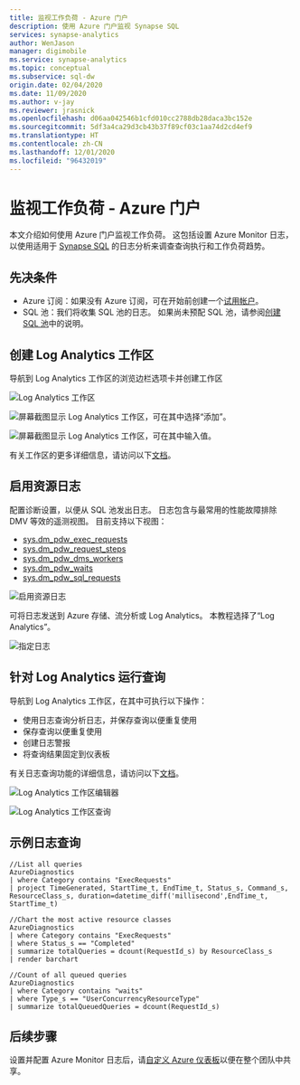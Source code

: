```yaml
---
title: 监视工作负荷 - Azure 门户
description: 使用 Azure 门户监视 Synapse SQL
services: synapse-analytics
author: WenJason
manager: digimobile
ms.service: synapse-analytics
ms.topic: conceptual
ms.subservice: sql-dw
origin.date: 02/04/2020
ms.date: 11/09/2020
ms.author: v-jay
ms.reviewer: jrasnick
ms.openlocfilehash: d06aa042546b1cfd010cc2788db28daca3bc152e
ms.sourcegitcommit: 5df3a4ca29d3cb43b37f89cf03c1aa74d2cd4ef9
ms.translationtype: HT
ms.contentlocale: zh-CN
ms.lasthandoff: 12/01/2020
ms.locfileid: "96432019"
---
```

# <a name="monitor-workload---azure-portal"></a>监视工作负荷 - Azure 门户

本文介绍如何使用 Azure 门户监视工作负荷。 这包括设置 Azure Monitor 日志，以使用适用于 [Synapse SQL](https://azure.microsoft.com/blog/workload-insights-with-sql-data-warehouse-delivered-through-azure-monitor-diagnostic-logs-pass/) 的日志分析来调查查询执行和工作负荷趋势。

## <a name="prerequisites"></a>先决条件

- Azure 订阅：如果没有 Azure 订阅，可在开始前创建一个[试用帐户](https://www.microsoft.com/china/azure/index.html?fromtype=cn)。
- SQL 池：我们将收集 SQL 池的日志。 如果尚未预配 SQL 池，请参阅[创建 SQL 池](load-data-from-azure-blob-storage-using-polybase.md)中的说明。

## <a name="create-a-log-analytics-workspace"></a>创建 Log Analytics 工作区

导航到 Log Analytics 工作区的浏览边栏选项卡并创建工作区

![Log Analytics 工作区](./media/sql-data-warehouse-monitor-workload-portal/log_analytics_workspaces.png)

![屏幕截图显示 Log Analytics 工作区，可在其中选择“添加”。](./media/sql-data-warehouse-monitor-workload-portal/add_analytics_workspace.png)

![屏幕截图显示 Log Analytics 工作区，可在其中输入值。](./media/sql-data-warehouse-monitor-workload-portal/add_analytics_workspace_2.png)

有关工作区的更多详细信息，请访问以下[文档](../../azure-monitor/learn/quick-create-workspace.md?toc=/synapse-analytics/sql-data-warehouse/toc.json&bc=/synapse-analytics/sql-data-warehouse/breadcrumb/toc.jsond#create-a-workspace)。

## <a name="turn-on-resource-logs"></a>启用资源日志

配置诊断设置，以便从 SQL 池发出日志。 日志包含与最常用的性能故障排除 DMV 等效的遥测视图。 目前支持以下视图：

- [sys.dm_pdw_exec_requests](https://docs.microsoft.com/sql/relational-databases/system-dynamic-management-views/sys-dm-pdw-exec-requests-transact-sql?toc=/synapse-analytics/sql-data-warehouse/toc.json&bc=/synapse-analytics/sql-data-warehouse/breadcrumb/toc.json&view=azure-sqldw-latest)
- [sys.dm_pdw_request_steps](https://docs.microsoft.com/sql/relational-databases/system-dynamic-management-views/sys-dm-pdw-request-steps-transact-sql?toc=/synapse-analytics/sql-data-warehouse/toc.json&bc=/synapse-analytics/sql-data-warehouse/breadcrumb/toc.json&view=azure-sqldw-latest)
- [sys.dm_pdw_dms_workers](https://docs.microsoft.com/sql/relational-databases/system-dynamic-management-views/sys-dm-pdw-dms-workers-transact-sql?toc=/synapse-analytics/sql-data-warehouse/toc.json&bc=/synapse-analytics/sql-data-warehouse/breadcrumb/toc.json&view=azure-sqldw-latest)
- [sys.dm_pdw_waits](https://docs.microsoft.com/sql/relational-databases/system-dynamic-management-views/sys-dm-pdw-waits-transact-sql?toc=/synapse-analytics/sql-data-warehouse/toc.json&bc=/synapse-analytics/sql-data-warehouse/breadcrumb/toc.json&view=azure-sqldw-latest)
- [sys.dm_pdw_sql_requests](https://docs.microsoft.com/sql/relational-databases/system-dynamic-management-views/sys-dm-pdw-sql-requests-transact-sql?toc=/synapse-analytics/sql-data-warehouse/toc.json&bc=/synapse-analytics/sql-data-warehouse/breadcrumb/toc.json&view=azure-sqldw-latest)

![启用资源日志](./media/sql-data-warehouse-monitor-workload-portal/enable_diagnostic_logs.png)

可将日志发送到 Azure 存储、流分析或 Log Analytics。 本教程选择了“Log Analytics”。

![指定日志](./media/sql-data-warehouse-monitor-workload-portal/specify_logs.png)

## <a name="run-queries-against-log-analytics"></a>针对 Log Analytics 运行查询

导航到 Log Analytics 工作区，在其中可执行以下操作：

- 使用日志查询分析日志，并保存查询以便重复使用
- 保存查询以便重复使用
- 创建日志警报
- 将查询结果固定到仪表板

有关日志查询功能的详细信息，请访问以下[文档](../../azure-monitor/log-query/query-language.md?toc=/synapse-analytics/sql-data-warehouse/toc.json&bc=/synapse-analytics/sql-data-warehouse/breadcrumb/toc.json)。

![Log Analytics 工作区编辑器](./media/sql-data-warehouse-monitor-workload-portal/log_analytics_workspace_editor.png)

![Log Analytics 工作区查询](./media/sql-data-warehouse-monitor-workload-portal/log_analytics_workspace_queries.png)

## <a name="sample-log-queries"></a>示例日志查询

```Kusto
//List all queries
AzureDiagnostics
| where Category contains "ExecRequests"
| project TimeGenerated, StartTime_t, EndTime_t, Status_s, Command_s, ResourceClass_s, duration=datetime_diff('millisecond',EndTime_t, StartTime_t)
```

```Kusto
//Chart the most active resource classes
AzureDiagnostics
| where Category contains "ExecRequests"
| where Status_s == "Completed"
| summarize totalQueries = dcount(RequestId_s) by ResourceClass_s
| render barchart
```

```Kusto
//Count of all queued queries
AzureDiagnostics
| where Category contains "waits"
| where Type_s == "UserConcurrencyResourceType"
| summarize totalQueuedQueries = dcount(RequestId_s)
```

## <a name="next-steps"></a>后续步骤

设置并配置 Azure Monitor 日志后，请[自定义 Azure 仪表板](../../azure-portal/azure-portal-dashboards.md?toc=/synapse-analytics/sql-data-warehouse/toc.json&bc=/synapse-analytics/sql-data-warehouse/breadcrumb/toc.json)以便在整个团队中共享。
